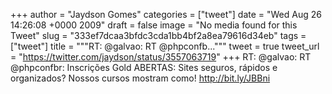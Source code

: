 
+++
author = "Jaydson Gomes"
categories = ["tweet"]
date = "Wed Aug 26 14:26:08 +0000 2009"
draft = false
image = "No media found for this Tweet"
slug = "333ef7dcaa3bfdc3cda1bb4bf2a8ea79616d34eb"
tags = ["tweet"]
title = """RT: @galvao: RT @phpconfb..."""
tweet = true
tweet_url = "https://twitter.com/jaydson/status/3557063719"
+++
RT: @galvao: RT @phpconfbr: Inscrições Gold ABERTAS: Sites seguros, rápidos e organizados? Nossos cursos mostram como! http://bit.ly/JBBni
